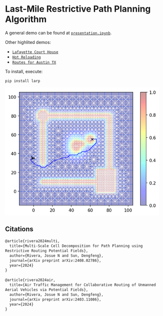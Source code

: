 # Last-Mile Restrictive Path Planning Algorithm

A general demo can be found at [`presentation.ipynb`](https://github.com/wzjoriv/Larp/blob/main/presentation.ipynb).

Other highlited demos:
* [`Lafayette Court House`](https://github.com/wzjoriv/Larp/blob/main/docs/demos/Lafayette%20Court%20House/presentation.ipynb)
* [`Hot Reloading`](https://github.com/wzjoriv/Larp/blob/main/docs/demos/Hot%20Reloading%20in%20Room/presentation.ipynb)
* [`Routes for Austin TX`](https://github.com/wzjoriv/Larp/blob/main/docs/demos/Routes%20for%20Austin%20TX/presentation.ipynb)

To install, execute:
```bash
pip install larp
```

![alt text](https://github.com/wzjoriv/Larp/blob/main/docs/imgs/route_graph.png?raw=true)

## Citations

```
@article{rivera2024multi,
  title={Multi-Scale Cell Decomposition for Path Planning using Restrictive Routing Potential Fields},
  author={Rivera, Josue N and Sun, Dengfeng},
  journal={arXiv preprint arXiv:2408.02786},
  year={2024}
}

@article{rivera2024air,
  title={Air Traffic Management for Collaborative Routing of Unmanned Aerial Vehicles via Potential Fields},
  author={Rivera, Josue N and Sun, Dengfeng},
  journal={arXiv preprint arXiv:2403.11086},
  year={2024}
}
```